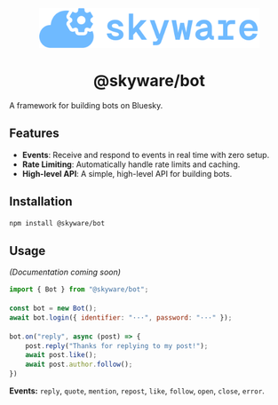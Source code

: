 <p align="center">
	<img src="https://github.com/skyware-js/.github/blob/main/assets/logo-dark.png?raw=true" height="72">
</p>
<h1 align="center">@skyware/bot</h1>

A framework for building bots on Bluesky.

## Features

- **Events**: Receive and respond to events in real time with zero setup.
- **Rate Limiting**: Automatically handle rate limits and caching.
- **High-level API**: A simple, high-level API for building bots.

## Installation

```sh
npm install @skyware/bot
```

## Usage
*(Documentation coming soon)*

```js
import { Bot } from "@skyware/bot";

const bot = new Bot();
await bot.login({ identifier: "···", password: "···" });

bot.on("reply", async (post) => {
    post.reply("Thanks for replying to my post!");
    await post.like();
    await post.author.follow();
})

```

**Events:** `reply`, `quote`, `mention`, `repost`, `like`, `follow`, `open`, `close`, `error`.
